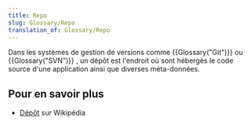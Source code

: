 ```yaml
---
title: Repo
slug: Glossary/Repo
translation_of: Glossary/Repo
---
```


Dans les systèmes de gestion de versions comme {{Glossary("Git")}} ou {{Glossary("SVN")}} , un dépôt est l'endroit où sont hébergés le code source d'une application ainsi que diverses méta-données.

## Pour en savoir plus

- [Dépôt](<http://fr.wikipedia.org/wiki/Dépôt_(informatique)>) sur Wikipédia
